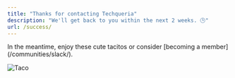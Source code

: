 ```yaml
---
title: "Thanks for contacting Techqueria"
description: "We'll get back to you within the next 2 weeks. 🕒"
url: /success/
---
```


<div class="has-text-centered mb-1">
  <p>In the meantime, enjoy these cute tacitos or consider [becoming a member](/communities/slack/).</p>
</div>

![Taco](https://media.giphy.com/media/pYCdxGyLFSwgw/source.gif)
